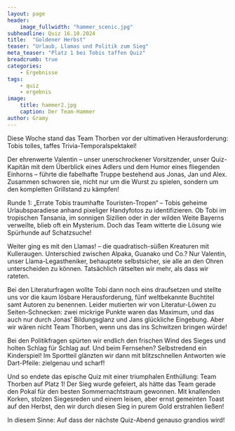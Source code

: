 ```yaml
---
layout: page
header:
    image_fullwidth: "hammer_scenic.jpg"
subheadline: Quiz 16.10.2024
title:  "Goldener Herbst"
teaser: "Urlaub, Llamas und Politik zum Sieg"
meta_teaser: "Platz 1 bei Tobis taffen Quiz"
breadcrumb: true
categories:
    - Ergebnisse
tags:
    - quiz
    - ergebnis
image:
    title: hammer2.jpg
    caption: Der Team-Hammer
author: Gramy
---
```


Diese Woche stand das Team Thorben vor der ultimativen Herausforderung: Tobis tolles, taffes Trivia-Temporalspektakel!

Der ehrenwerte Valentin – unser unerschrockener Vorsitzender, unser Quiz-Kapitän mit dem Überblick eines Adlers und dem Humor eines fliegenden Einhorns – führte die fabelhafte Truppe bestehend aus Jonas, Jan und Alex.
Zusammen schworen sie, nicht nur um die Wurst zu spielen, sondern um den kompletten Grillstand zu kämpfen!

Runde 1: „Errate Tobis traumhafte Touristen-Tropen“ – Tobis geheime Urlaubsparadiese anhand pixeliger Handyfotos zu identifizieren.
Ob Tobi im tropischen Tansania, im sonnigen Sizilien oder in der wilden Weite Bayerns verweilte, blieb oft ein Mysterium.
Doch das Team witterte die Lösung wie Spürhunde auf Schatzsuche!

Weiter ging es mit den Llamas! – die quadratisch-süßen Kreaturen mit Kulleraugen.
Unterschied zwischen Alpaka, Guanako und Co.? 
Nur Valentin, unser Llama-Legastheniker, behauptete selbstsicher, sie alle an den Ohren unterscheiden zu können.
Tatsächlich rätselten wir mehr, als dass wir rateten.

Bei den Literaturfragen wollte Tobi dann noch eins draufsetzen und stellte uns vor die kaum lösbare Herausforderung, fünf weltbekannte Buchtitel samt Autoren zu benennen.
Leider mutierten wir von Literatur-Löwen zu Seiten-Schnecken: zwei mickrige Punkte waren das Maximum, und das auch nur durch Jonas’ Bildungsglanz und Jans glückliche Eingebung.
Aber wir wären nicht Team Thorben, wenn uns das ins Schwitzen bringen würde!

Bei den Politikfragen spürten wir endlich den frischen Wind des Sieges und holten Schlag für Schlag auf.
Und beim Fernsehen? 
Selbstredend ein Kinderspiel! Im Sportteil glänzten wir dann mit blitzschnellen Antworten wie Dart-Pfeile: zielgenau und scharf!

Und so endete das epische Quiz mit einer triumphalen Enthüllung: Team Thorben auf Platz 1! 
Der Sieg wurde gefeiert, als hätte das Team gerade den Pokal für den besten Sommernachtstraum gewonnen.
Mit knallenden Korken, stolzen Siegesreden und einem leisen, aber ernst gemeinten Toast auf den Herbst, den wir durch diesen Sieg in purem Gold erstrahlen ließen!

In diesem Sinne: Auf dass der nächste Quiz-Abend genauso grandios wird!